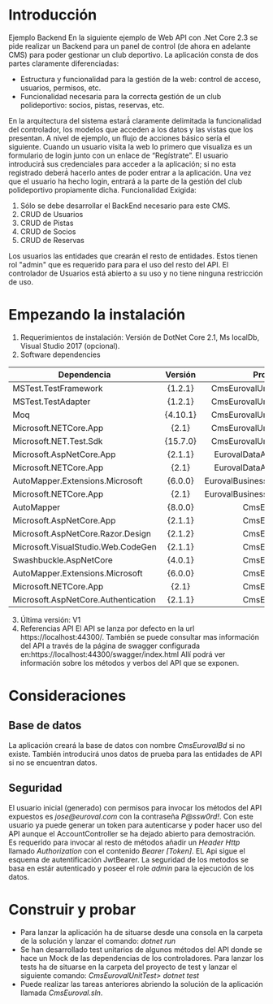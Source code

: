 # Introducción 
Ejemplo Backend
En la siguiente ejemplo de Web API con .Net Core 2.3 se pide realizar un Backend para un panel de control (de ahora en adelante CMS) para
poder gestionar un club deportivo.
La aplicación consta de dos partes claramente diferenciadas:
* Estructura y funcionalidad para la gestión de la web: control de acceso, usuarios, permisos, etc.
* Funcionalidad necesaria para la correcta gestión de un club polideportivo: socios, pistas, reservas, etc.

En la arquitectura del sistema estará́ claramente delimitada la funcionalidad del controlador, los modelos
que acceden a los datos y las vistas que los presentan.
A nivel de ejemplo, un flujo de acciones básico sería el siguiente. Cuando un usuario visita la web lo
primero que visualiza es un formulario de login junto con un enlace de “Regístrate”. El usuario
introducirá́ sus credenciales para acceder a la aplicación; si no esta registrado deberá́ hacerlo antes de
poder entrar a la aplicación.
Una vez que el usuario ha hecho login, entrará a la parte de la gestión del club polideportivo
propiamente dicha.
Funcionalidad Exigida:
1. Sólo se debe desarrollar el BackEnd necesario para este CMS.
2. CRUD de Usuarios
3. CRUD de Pistas
4. CRUD de Socios
5. CRUD de Reservas

Los usuarios las entidades que crearán el resto de entidades. Estos tienen rol "admin" que es requerido para
para el uso del resto del API. El controlador de Usuarios está abierto a su uso y no tiene ninguna restricción de uso.

# Empezando la instalación

1.	Requerimientos de instalación:
    Versión de DotNet Core 2.1, Ms localDb, Visual Studio 2017 (opcional).
2.	Software dependencies

| Dependencia                         | Versión | Proyecto |  
|-----------------------------------|:-----------:|-----------:|  
|MSTest.TestFramework               | {1.2.1} | CmsEurovalUnitTest |                                                   
|MSTest.TestAdapter                 | {1.2.1} | CmsEurovalUnitTest |                                                  
|Moq                                | {4.10.1}| CmsEurovalUnitTest |                                                  
|Microsoft.NETCore.App              | {2.1}   | CmsEurovalUnitTest |                                                 
|Microsoft.NET.Test.Sdk             | {15.7.0}| CmsEurovalUnitTest |                                                  
|Microsoft.AspNetCore.App           | {2.1.1} | EurovalDataAccess  |                                                  
|Microsoft.NETCore.App              | {2.1}   | EurovalDataAccess  |                                                  
|AutoMapper.Extensions.Microsoft    | {6.0.0} | EurovalBusinessLogic |                                                 
|Microsoft.NETCore.App              | {2.1}   | EurovalBusinessLogic |                                                
|AutoMapper                         | {8.0.0} | CmsEuroval |                                                          
|Microsoft.AspNetCore.App           | {2.1.1} | CmsEuroval |                                                          
|Microsoft.AspNetCore.Razor.Design  | {2.1.2} | CmsEuroval |                                                          
|Microsoft.VisualStudio.Web.CodeGen | {2.1.1} | CmsEuroval |                                                          
|Swashbuckle.AspNetCore             | {4.0.1} | CmsEuroval |                                                          
|AutoMapper.Extensions.Microsoft    | {6.0.0} | CmsEuroval |                                                          
|Microsoft.NETCore.App              | {2.1}   | CmsEuroval |                                                          
|Microsoft.AspNetCore.Authentication| {2.1.1} | CmsEuroval | 

3.	Última versión: V1
4.	Referencias API 
El API se lanza por defecto en la url https://localhost:44300/. También se puede consultar mas información del API
a través de la página de swagger configurada en:https://localhost:44300/swagger/index.html
Allí podrá ver información sobre los métodos y verbos del API que se exponen.

# Consideraciones

## Base de datos
La aplicación creará la base de datos con nombre *CmsEurovalBd* si no existe. También introducirá unos datos de prueba
para las entidades de API si no se encuentran datos.

## Seguridad
El usuario inicial (generado) con permisos para invocar los métodos del API expuestos es _jose@euroval.com_ con la contraseña _P@ssw0rd!_.
Con este usuario ya puede generar un token para autenticarse y poder hacer uso del API aunque el AccountController se ha dejado abierto para demostración.
Es requerido para invocar al resto de métodos añadir un _Header_ _Http_ llamado _Authorization_ con el contenido _Bearer_ *[Token]*. EL Api sigue el esquema de autentificación
JwtBearer.
La seguridad de los metodos se basa en estár autenticado y poseer el role _admin_ para la ejecución de los datos.

# Construir y probar
 - Para lanzar la aplicación ha de situarse desde una consola en la carpeta de la solución y lanzar el comando: *dotnet run*
 - Se han desarrollado test unitarios de algunos métodos del API donde se hace un Mock de las dependencias de los controladores. Para lanzar los tests ha de situarse en la carpeta del proyecto de test y lanzar el siguiente comando: *CmsEurovalUnitTest> dotnet test*
 - Puede realizar las tareas anteriores abriendo la solución de la aplicación llamada _CmsEuroval.sln_.
